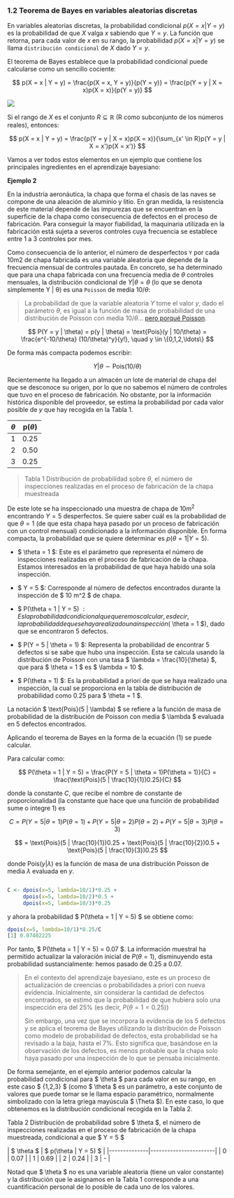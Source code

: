 ### 1.2 Teorema de Bayes en variables aleatorias discretas

En variables aleatorias discretas, la probabilidad condicional $p(X = x | Y = y)$ es la probabilidad de que $X$ valga $x$ sabiendo que $Y = y$. La función que retorna, para cada valor de $x$ en su rango, la probabilidad $p(X = x | Y = y)$ se llama `distribución condicional` de $X$ dado $Y = y$.

El teorema de Bayes establece que la probabilidad condicional puede calcularse como un sencillo cociente:

$$
p(X = x | Y = y) = \frac{p(X = x, Y = y)}{p(Y = y)} = \frac{p(Y = y | X = x)p(X = x)}{p(Y = y)}
$$

![](.../img/1.png)

Si el rango de $X$ es el conjunto $R \subseteq \mathbb{R}$ (R como subconjunto de los números reales), entonces:

$$
p(X = x | Y = y) = \frac{p(Y = y | X = x)p(X = x)}{\sum_{x' \in R}p(Y = y | X = x')p(X = x')}
$$


Vamos a ver todos estos elementos en un ejemplo que contiene los principales ingredientes en el aprendizaje bayesiano:


**Ejemplo 2**

En la industria aeronáutica, la chapa que forma el chasis de las naves se compone de una aleación de aluminio y litio. En gran medida, la resistencia de este material depende de las impurezas que se encuentran en la superficie de la chapa como consecuencia de defectos en el proceso de fabricación. Para conseguir la mayor fiabilidad, la maquinaria utilizada en la fabricación está sujeta a severos controles cuya frecuencia se establece entre 1 a 3 controles por mes.


Como consecuencia de lo anterior, el número de desperfectos `Y` por cada 10m2 de chapa fabricada es una variable aleatoria que depende de la frecuencia mensual de controles pautada. En concreto, se ha determinado que para una chapa fabricada con una frecuencia media de $\theta$ controles mensuales, la distribución condicional de $Y | \theta = \theta$ (lo que se denota simplemente Y | θ) es una `Poisson` de media $10/\theta$:

> La probabilidad de que la variable aleatoria $Y$ tome el valor $y$, dado el parámetro $\theta$, es igual a la función de masa de probabilidad de una distribución de Poisson con media $10/\theta$... [pero porqué Poisson](03_Poisson.md).

$$
P(Y = y | \theta) = p(y | \theta) = \text{Pois}(y | 10/\theta) = \frac{e^{-10/\theta} (10/\theta)^y}{y!}, \quad y \in \{0,1,2,\ldots\}
$$

De forma más compacta podemos escribir:

$$
Y | \theta \sim \text{Pois}(10/\theta)
$$

Recientemente ha llegado a un almacén un lote de material de chapa del que se desconoce su origen, por lo que no sabemos el número de controles que tuvo en el proceso de fabricación. No obstante, por la información histórica disponible del proveedor, se estima la probabilidad por cada valor posible de $y$ que hay recogida en la Tabla 1.




| $\theta$ | p($\theta$) |
|------------|--------------|
| 1          | 0.25         |
| 2          | 0.50         |
| 3          | 0.25         |

> Tabla 1 Distribución de probabilidad sobre $\theta$, el número de inspecciones realizadas en el proceso de fabricación de la chapa muestreada

De este lote se ha inspeccionado una muestra de chapa de $10 m^2$ encontrando $Y = 5$ desperfectos. Se quiere saber cuál es la probabilidad de que $\theta = 1$ (de que esta chapa haya pasado por un proceso de fabricación con un control mensual) condicionado a la información disponible. En forma compacta, la probabilidad que se quiere determinar es $p(\theta = 1 | Y = 5)$.

- $ \theta = 1 $: Este es el parámetro que representa el número de inspecciones realizadas en el proceso de fabricación de la chapa. Estamos interesados en la probabilidad de que haya habido una sola inspección.

- $ Y = 5 $: Corresponde al número de defectos encontrados durante la inspección de $ 10 m^2 $ de chapa.

- $ P(\theta = 1 | Y = 5) $: Es la probabilidad condicional que queremos calcular, es decir, la probabilidad de que se haya realizado una inspección ($ \theta = 1 $), dado que se encontraron 5 defectos.

- $ P(Y = 5 | \theta = 1) $: Representa la probabilidad de encontrar 5 defectos si se sabe que hubo una inspección. Esta se calcula usando la distribución de Poisson con una tasa $ \lambda = \frac{10}{\theta} $, que para $ \theta = 1 $ es $ \lambda = 10 $.

- $ P(\theta = 1) $: Es la probabilidad a priori de que se haya realizado una inspección, la cual se proporciona en la tabla de distribución de probabilidad como 0.25 para $ \theta = 1 $.


La notación $ \text{Pois}(5 | \lambda) $ se refiere a la función de masa de probabilidad de la distribución de Poisson con media $ \lambda $ evaluada en 5 defectos encontrados.


Aplicando el teorema de Bayes en la forma de la ecuación (1) se puede calcular.



Para calcular como:

$$
P(\theta = 1 | Y = 5) = \frac{P(Y = 5 | \theta = 1)P(\theta = 1)}{C} = \frac{\text{Pois}(5 | \frac{10}{1})0.25}{C}
$$

donde la constante $C$, que recibe el nombre de constante de proporcionalidad (la constante que hace que una función de probabilidad sume o integre 1) es

$$
C = P(Y = 5 | \theta = 1)P(\theta = 1) + P(Y = 5 | \theta = 2)P(\theta = 2) + P(Y = 5 | \theta = 3)P(\theta = 3)
$$

$$
= \text{Pois}(5 | \frac{10}{1})0.25 + \text{Pois}(5 | \frac{10}{2})0.5 + \text{Pois}(5 | \frac{10}{3})0.25
$$

donde $\text{Pois}(y | \lambda)$ es la función de masa de una distribución Poisson de media $\lambda$ evaluada en $y$.


```r

C <- dpois(x=5, lambda=10/1)*0.25 + 
     dpois(x=5, lambda=10/2)*0.5 + 
     dpois(x=5, lambda=10/3)*0.25

```

y ahora la probabilidad $ P(\theta = 1 | Y = 5) $ se obtiene como:

```r
dpois(x=5, lambda=10/1)*0.25/C
[1] 0.07402225
```

Por tanto, $ P(\theta = 1 | Y = 5)  = 0.07 $. La información muestral ha permitido actualizar la valoración inicial de $P(θ = 1)$, disminuyendo esta probabilidad sustancialmente: hemos pasado de $0.25$ a $0.07$.

>En el contexto del aprendizaje bayesiano, este es un proceso de actualización de creencias o probabilidades a priori con nueva evidencia. Inicialmente, sin considerar la cantidad de defectos encontrados, se estimó que la probabilidad de que hubiera solo una inspección era del 25% (es decir, $P(\theta = 1 = 0.25))$
>
>Sin embargo, una vez que se incorpora la evidencia de los 5 defectos y se aplica el teorema de Bayes utilizando la distribución de Poisson como modelo de probabilidad de defectos, esta probabilidad se ha revisado a la baja, hasta el 7%. Esto significa que, basándose en la observación de los defectos, es menos probable que la chapa solo haya pasado por una inspección de lo que se pensaba inicialmente.



De forma semejante, en el ejemplo anterior podemos calcular la probabilidad condicional para $ \theta $ para cada valor en su rango, en este caso $ \{1,2,3\} $ (como $ \theta $ es un parámetro, a este conjunto de valores que puede tomar se le llama espacio paramétrico, normalmente simbolizado con la letra griega mayúscula $ \Theta $). En este caso, lo que obtenemos es la distribución condicional recogida en la Tabla 2.

Tabla 2 Distribución de probabilidad sobre $ \theta $, el número de inspecciones realizadas en el proceso de fabricación de la chapa muestreada, condicional a que $ Y = 5 $

| $ \theta $ | $ p(\theta | Y = 5) $ |
|--------------|-----------------------|
| 0            | 0.07                  |
| 1            | 0.69                  |
| 2            | 0.24                  |
| 3            | -                     |

Notad que $ \theta $ no es una variable aleatoria (tiene un valor constante) y la distribución que le asignamos en la Tabla 1 corresponde a una cuantificación personal de lo posible de cada uno de los valores.
